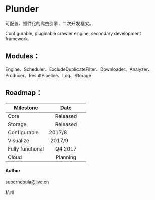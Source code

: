 # Plunder

可配置、插件化的爬虫引擎，二次开发框架。

Configurable, pluginable crawler engine, secondary development framework.

## Modules：

Engine、Scheduler、ExcludeDuplicateFilter、Downloader、Analyzer、Producer、ResultPipeline、Log、Storage

## Roadmap：

| Milestone        | Date               |
| ---------------- |:------------------:|
| Core             | Released           |
| Storage          | Released           |
| Configurable     | 2017/8             |
| Visualize        | 2017/9             |
| Fully functional | Q4 2017            |
| Cloud            | Planning           |

#### Author

supernebula@live.cn

杭州
